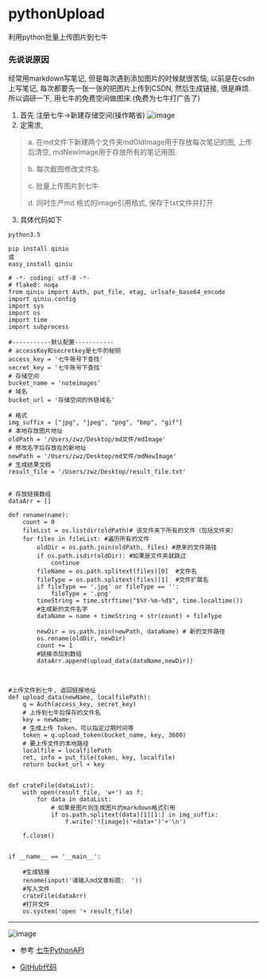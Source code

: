 # pythonUpload
利用python批量上传图片到七牛
### 先说说原因

经常用markdown写笔记, 但是每次遇到添加图片的时候就很苦恼, 以前是在csdn上写笔记, 每次都要先一张一张的把图片上传到CSDN, 然后生成链接, 很是麻烦. 所以调研一下, 用七牛的免费空间做图床.(免费为七牛打广告了)

1. 首先 注册七牛->新建存储空间(操作略省)
![image](http://opetx8797.bkt.clouddn.com/python$2017-05-05$5.png)
2. 定需求, 
> a.  在md文件下新建两个文件夹mdOldImage用于存放每次笔记的图, 上传后清空, mdNewImage用于存放所有的笔记用图.
>
> b.  每次截图修改文件名
>
> c.  批量上传图片到七牛
>
> d.  同时生产md 格式的image引用格式, 保存于txt文件并打开

3. 具体代码如下

```
python3.5
    
pip install qiniu
或
easy_install qiniu
```

```
# -*- coding: utf-8 -*-
# flake8: noqa
from qiniu import Auth, put_file, etag, urlsafe_base64_encode
import qiniu.config
import sys
import os
import time
import subprocess

#-----------默认配置-----------
# accessKey和secretkey是七牛的秘钥
access_key = '七牛账号下查找'
secret_key = '七牛账号下查找'
# 存储空间
bucket_name = 'noteimages'
# 域名
bucket_url = '存储空间的外链域名'

# 格式
img_suffix = ["jpg", "jpeg", "png", "bmp", "gif"]
# 本地存放图片地址
oldPath = '/Users/zwz/Desktop/md文件/mdImage'
# 修改名字后存放在的新地址
newPath = '/Users/zwz/Desktop/md文件/mdNewImage'
# 生成结果文档
result_file = '/Users/zwz/Desktop/result_file.txt'


# 存放链接数组
dataArr = []

def rename(name):
    count = 0
    fileList = os.listdir(oldPath)# 该文件夹下所有的文件（包括文件夹）
    for files in fileList: #遍历所有的文件
        oldDir = os.path.join(oldPath, files) #原来的文件路径
        if os.path.isdir(oldDir): #如果是文件夹就跳过
            continue
        fileName = os.path.splitext(files)[0]  #文件名
        fileType = os.path.splitext(files)[1]  #文件扩展名
        if fileType == '.jpg' or fileType == '':
            fileType = '.png'
        timeString = time.strftime("$%Y-%m-%d$", time.localtime())
        #生成新的文件名字
        dataName = name + timeString + str(count) + fileType

        newDir = os.path.join(newPath, dataName) # 新的文件路径
        os.rename(oldDir, newDir)
        count += 1
        #链接添加到数组
        dataArr.append(upload_data(dataName,newDir))



#上传文件到七牛, 返回链接地址
def upload_data(newName, localfilePath):
    q = Auth(access_key, secret_key)
    # 上传到七牛后保存的文件名
    key = newName;
    # 生成上传 Token，可以指定过期时间等
    token = q.upload_token(bucket_name, key, 3600)
    # 要上传文件的本地路径
    localfile = localfilePath
    ret, info = put_file(token, key, localfile)
    return bucket_url + key


def crateFile(dataList):
    with open(result_file, 'w+') as f:
        for data in dataList:
            # 如果是图片则生成图片的markdown格式引用
            if os.path.splitext(data)[1][1:] in img_suffix:
                f.write('![image]('+data+')'+'\n')

    f.close()


if __name__ == '__main__':
    
    #生成链接
    rename(input('请输入md文章标题:  '))
    #写入文件
    crateFile(dataArr)
    #打开文件
    os.system('open '+ result_file)

```
---
![image](http://opetx8797.bkt.clouddn.com/gif$2017-05-05$0.gif)
- 参考 [七牛PythonAPI](https://developer.qiniu.com/kodo/sdk/1242/python)


- [GitHub代码](https://github.com/zhaoweizheng/pythonUpload)

